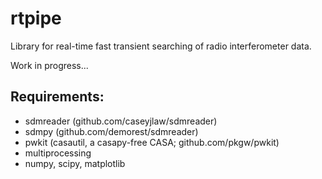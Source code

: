 rtpipe
=====

Library for real-time fast transient searching of radio interferometer data.

Work in progress...

Requirements:
-----

* sdmreader (github.com/caseyjlaw/sdmreader)
* sdmpy (github.com/demorest/sdmreader)
* pwkit (casautil, a casapy-free CASA; github.com/pkgw/pwkit)
* multiprocessing
* numpy, scipy, matplotlib